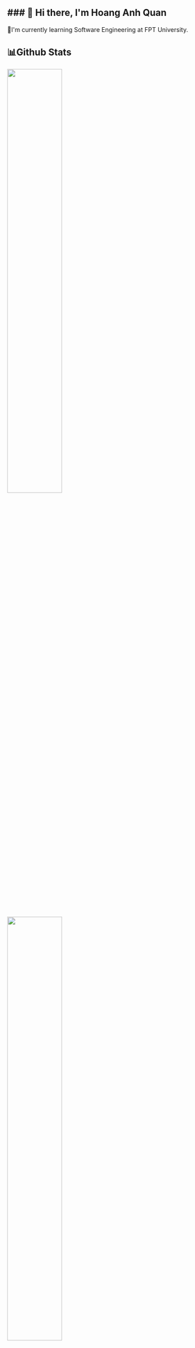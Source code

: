 <h2> ### 👋 Hi there, I'm Hoang Anh Quan</h2>
🚀I'm currently learning Software Engineering at FPT University.

<h2>📊Github Stats</h2>
<div>
  <a href="#">
    <img width="50%" src="https://github-readme-stats.vercel.app/api/top-langs/?username=quanhoang3012&layout=donut&theme=dracula">
</a>
  <a href="#">
    <img width="50%" src="https://github-readme-stats.vercel.app/api?username=quanhoang3012&show_icons=true&theme=dracula">
</a>
</div>
